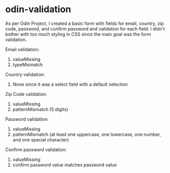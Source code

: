 # odin-validation
As per Odin Project, I created a basic form with fields for email, country, zip code, password, and confirm password and validation for each field. I didn't bother with too much styling in CSS since the main goal was the form validation.

Email validation:
1. valueMissing
2. typeMismatch

Country validation:
1. None since it was a select field with a default selection

Zip Code validation:
1. valueMissing
2. patternMismatch (5 digits)

Password validation:
1. valueMissing
2. patternMismatch (at least one uppercase, one lowercase, one number, and one special character)

Confirm password validation:
1. valueMissing
2. confirm password value matches password value